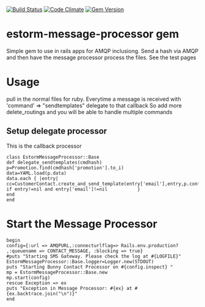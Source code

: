 [![Build Status](https://travis-ci.org/semdinsp/estorm-message-processor.png)](https://travis-ci.org/semdinsp/estorm-message-processor)
[![Code Climate](https://codeclimate.com/repos/5258c4167e00a42fef002879/badges/da46d720691ea2bae63a/gpa.png)](https://codeclimate.com/repos/5258c4167e00a42fef002879/feed)
[![Gem Version](https://badge.fury.io/rb/estorm-message-processor.png)](http://badge.fury.io/rb/estorm-message-processor)

estorm-message-processor gem
============


Simple gem to use in rails apps for AMQP inclusiong. Send a hash via AMQP and then have the message processor process the files.  See the test pages

Usage
=======

pull in the normal files for ruby.  Everytime a message is received with 'command' => "sendtemplates" delegate to that callback So add more delete_routings and you will be able to handle multiple commands

## Setup delegate processor
This is the callback processor

    class EstormMessageProcessor::Base
    def delegate_sendtemplates(cmdhash)
    p=Promotion.find(cmdhash['promotion'].to_i)
    data=YAML.load(p.data)
    data.each { |entry| 
    cc=CustomerContact.create_and_send_template(entry['email'],entry,p.configuration_setting,p) if entry!=nil and entry['email']!=nil           }
    end
    end

# Start the Message Processor
    begin
    config={:url => AMQPURL,:connecturlflag=> Rails.env.production? ,:queuename => CONTACT_MESSAGE, :blocking => true}
    #puts "Starting SMS Gateway. Please check the log at #{LOGFILE}"
    EstormMessageProcessor::Base.logger=Logger.new(STDOUT) 
    puts "Starting Bunny Contact Processor on #{config.inspect} "  
    mp = EstormMessageProcessor::Base.new
    mp.start(config)
    rescue Exception => ex
    puts "Exception in Message Processor: #{ex} at #{ex.backtrace.join("\n")}"
    end  

